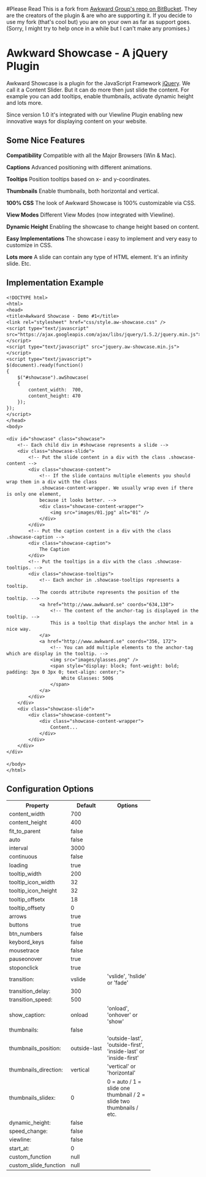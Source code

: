 #Please Read
This is a fork from [Awkward Group's repo on BitBucket](http://bitbucket.org/awkwardgroup/awkward-showcase). They are the creators of the plugin & are who are supporting it. If you decide to use my fork (that's cool but) you are on your own as far as support goes. (Sorry, I might try to help once in a while but I can't make any promises.) 

# Awkward Showcase - A jQuery Plugin

Awkward Showcase is a plugin for the JavaScript Framework [jQuery](http://jquery.com). We call it a Content Slider. But it can do more then just slide the content. For example you can add tooltips, enable thumbnails, activate dynamic height and lots more.

Since version 1.0 it's integrated with our Viewline Plugin enabling new innovative ways for displaying content on your website.

## Some Nice Features
**Compatibility**
Compatible with all the Major Browsers (Win & Mac).

**Captions**
Advanced positioning with different animations.

**Tooltips**
Position tooltips based on x- and y-coordinates.

**Thumbnails**
Enable thumbnails, both horizontal and vertical.

**100% CSS**
The look of Awkward Showcase is 100% customizable via CSS.

**View Modes**
Different View Modes (now integrated with Viewline).

**Dynamic Height**
Enabling the showcase to change height based on content.

**Easy Implementations**
The showcase i easy to implement and very easy to customize in CSS.

**Lots more**
A slide can contain any type of HTML element. It's an infinity slide. Etc.

## Implementation Example

    <!DOCTYPE html>
    <html>
    <head>
    <title>Awkward Showcase - Demo #1</title>
    <link rel="stylesheet" href="css/style.aw-showcase.css" />
    <script type="text/javascript" src="https://ajax.googleapis.com/ajax/libs/jquery/1.5.2/jquery.min.js"></script>
    <script type="text/javascript" src="jquery.aw-showcase.min.js"></script>
    <script type="text/javascript">
    $(document).ready(function()
    {
        $("#showcase").awShowcase(
        {
            content_width:  700,
            content_height: 470
        });
    });
    </script>
    </head>
    <body>
 
    <div id="showcase" class="showcase">
        <!-- Each child div in #showcase represents a slide -->
        <div class="showcase-slide">
            <!-- Put the slide content in a div with the class .showcase-content -->
            <div class="showcase-content">
                <!-- If the slide contains multiple elements you should wrap them in a div with the class
                .showcase-content-wrapper. We usually wrap even if there is only one element,
                because it looks better. -->
                <div class="showcase-content-wrapper">
                    <img src="images/01.jpg" alt="01" />
                </div>
            </div>
            <!-- Put the caption content in a div with the class .showcase-caption -->
            <div class="showcase-caption">
                The Caption
            </div>
            <!-- Put the tooltips in a div with the class .showcase-tooltips. -->
            <div class="showcase-tooltips">
                <!-- Each anchor in .showcase-tooltips represents a tooltip.
                The coords attribute represents the position of the tooltip. -->
                <a href="http://www.awkward.se" coords="634,130">
                    <!-- The content of the anchor-tag is displayed in the tooltip. -->
                    This is a tooltip that displays the anchor html in a nice way.
                </a>
                <a href="http://www.awkward.se" coords="356, 172">
                    <!-- You can add multiple elements to the anchor-tag which are display in the tooltip. -->
                    <img src="images/glasses.png" />
                    <span style="display: block; font-weight: bold; padding: 3px 0 3px 0; text-align: center;">
                        White Glasses: 500$
                    </span>
                </a>
            </div>
        </div>
        <div class="showcase-slide">
            <div class="showcase-content">
                <div class="showcase-content-wrapper">
                    Content...
                </div>
            </div>
        </div>
    </div>
 
    </body>
    </html>


## Configuration Options

<table id="options" cellpadding="0" cellspacing="0">
	<col />
	<col />
	<col width="120" />
	<tr>
		<th>Property</th>
		<th>Default</th>
		<th>Options</th>
	</tr>
	<tr>
		<td>content_width</td>
		<td>700</td>
		<td> </td>
	</tr>
	<tr>
		<td>content_height</td>
		<td>400</td>
		<td> </td>
	</tr>
	<tr>
		<td>fit_to_parent</td>
		<td>false</td>
		<td> </td>
	</tr>
	<tr>
		<td>auto</td>
		<td>false</td>
		<td> </td>
	</tr>
	<tr>
		<td>interval</td>
		<td>3000</td>
		<td> </td>
	</tr>
	<tr>
		<td>continuous</td>
		<td>false</td>
		<td> </td>
	</tr>
	<tr>
		<td>loading</td>
		<td>true</td>
		<td> </td>
	</tr>
	<tr>
		<td>tooltip_width</td>
		<td>200</td>
		<td> </td>
	</tr>
	<tr>
		<td>tooltip_icon_width</td>
		<td>32</td>
		<td> </td>
	</tr>
	<tr>
		<td>tooltip_icon_height</td>
		<td>32</td>
		<td> </td>
	</tr>
	<tr>
		<td>tooltip_offsetx</td>
		<td>18</td>
		<td> </td>
	</tr>
	<tr>
		<td>tooltip_offsety</td>
		<td>0</td>
		<td> </td>
	</tr>
	<tr>
		<td>arrows</td>
		<td>true</td>
		<td> </td>
	</tr>
	<tr>
		<td>buttons</td>
		<td>true</td>
		<td> </td>
	</tr>
	<tr>
		<td>btn_numbers</td>
		<td>false</td>
		<td> </td>
	</tr>
	<tr>
		<td>keybord_keys</td>
		<td>false</td>
		<td> </td>
	</tr>
	<tr>
		<td>mousetrace</td>
		<td>false</td>
		<td> </td>
	</tr>
	<tr>
		<td>pauseonover</td>
		<td>true</td>
		<td> </td>
	</tr>
	<tr>
		<td>stoponclick</td>
		<td>true</td>
		<td> </td>
	</tr>
	<tr>
		<td>transition:</td>
		<td>vslide</td>
		<td>'vslide', 'hslide' or 'fade'</td>
	</tr>
	<tr>
		<td>transition_delay:</td>
		<td>300</td>
		<td> </td>
	</tr>
	<tr>
		<td>transition_speed:</td>
		<td>500</td>
		<td> </td>
	</tr>
	<tr>
		<td>show_caption:</td>
		<td>onload</td>
		<td>'onload', 'onhover' or 'show'</td>
	</tr>
	<tr>
		<td>thumbnails:</td>
		<td>false</td>
		<td> </td>
	</tr>
	<tr>
		<td>thumbnails_position:</td>
		<td>outside-last</td>
		<td>'outside-last', 'outside-first', 'inside-last' or 'inside-first'</td>
	</tr>
	<tr>
		<td>thumbnails_direction:</td>
		<td>vertical</td>
		<td>'vertical' or 'horizontal'</td>
	</tr>
	<tr>
		<td>thumbnails_slidex:</td>
		<td>0</td>
		<td>0 = auto / 1 = slide one thumbnail / 2 = slide two thumbnails / etc.</td>
	</tr>
	<tr>
		<td>dynamic_height:</td>
		<td>false</td>
		<td> </td>
	</tr>
	<tr>
		<td>speed_change:</td>
		<td>false</td>
		<td> </td>
	</tr>
	<tr>
		<td>viewline:</td>
		<td>false</td>
		<td> </td>
	</tr>
	<tr>
		<td>start_at:</td>
		<td>0</td>
		<td> </td>
	</tr>
	<tr>
		<td>custom_function</td>
		<td>null</td>
		<td> </td>
	</tr>
	<tr>
		<td>custom_slide_function</td>
		<td>null</td>
		<td> </td>
	</tr>
</table>


